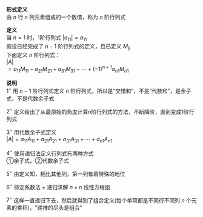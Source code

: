 **形式定义**  
由 $n$ 行 $n$ 列元素组成的一个数值，称为 $n$ 阶行列式  
  
**定义**  
当 $n=1$ 时，1阶行列式 $|a_{11}|=a_{11}$  
假设已经完成了 $n-1$ 阶行列式的定义，且已定义 $M_{ij}$  
下面定义 $n$ 阶行列式：  
 $|A|$  
 $=a_{11}M_{11}-a_{21}M_{21}+a_{31}M_{31}-\cdots+(-1)^{n+1}a_{n1}M_{n1}$  
  
**说明**  
 $1^\circ$  用 $n-1$ 阶行列式定义 $n$ 阶行列式，所以是“交错和”，不是“代数和”，是余子式，不是代数余子式  
  
 $2^\circ$  定义给出了从最原始的角度计算n阶行列式的方法，不断降阶，直到变成1阶行列式  
  
 $3^\circ$  用代数余子式定义  
 $|A|=a_{11}A_{11}+a_{21}A_{21}+a_{31}A_{31}+\cdots+a_{n1}A_{n1}$  
  
 $4^\circ$  使用递归法定义行列式有两种方式  
①余子式，②代数余子式  
  
 $5^\circ$  由定义知，相比其他列，第一列有着特殊的地位  
  
 $6^\circ$  待定系数法 $+$ 递归求解 $n\times n$ 线性方程组  
  
 $7^\circ$  这样一直递归下去，然后就得到了组合定义(每个单项都是不同行不同列 $n$ 个元素的乘积)，"递推的尽头是组合"  
